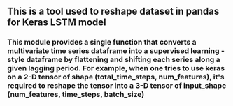 ## This is a tool used to reshape dataset in pandas for Keras LSTM model

### This module provides a single function that converts a multivariate time series dataframe into a supervised learning - style dataframe by flattening and shifting each series along a given lagging period. For example, when one tries to use keras on a 2-D tensor of shape (total_time_steps, num_features), it's required to reshape the tensor into a 3-D tensor of input_shape (num_features, time_steps, batch_size)









